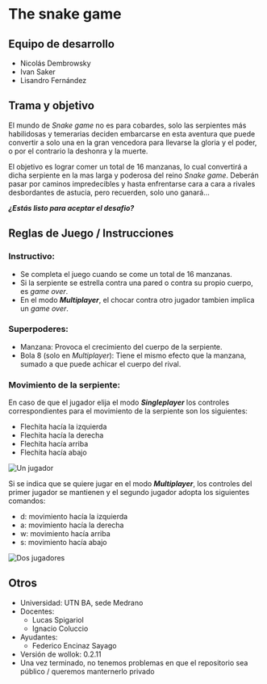 # The snake game

## Equipo de desarrollo

- Nicolás Dembrowsky
- Ivan Saker
- Lisandro Fernández

## Trama y objetivo

El mundo de _Snake game_ no es para cobardes, solo las serpientes más habilidosas y temerarias deciden embarcarse en esta aventura que puede convertir a solo una en la gran vencedora para llevarse la gloria y el poder, o por el contrario la deshonra y la muerte.

El objetivo es lograr comer un total de 16 manzanas, lo cual convertirá a dicha serpiente en la mas larga y poderosa del reino _Snake game_. Deberán pasar por caminos impredecibles y hasta enfrentarse cara a cara a rivales desbordantes de astucia, pero recuerden, solo uno ganará...

_**¿Estás listo para aceptar el desafio?**_ 

## Reglas de Juego / Instrucciones
### Instructivo:
- Se completa el juego cuando se come un total de 16 manzanas.
- Si la serpiente se estrella contra una pared o contra su propio cuerpo, es _game over_.
- En el modo _**Multiplayer**_, el chocar contra otro jugador tambien implica un  _game over_.

### Superpoderes:
- Manzana: Provoca el crecimiento del cuerpo de la serpiente.
- Bola 8 (solo en _Multiplayer_): Tiene el mismo efecto que la manzana, sumado a que puede achicar el cuerpo del rival.

### Movimiento de la serpiente:
En caso de que el jugador elija el modo _**Singleplayer**_ los controles correspondientes para el movimiento de la serpiente son los siguientes:

* Flechita hacía la izquierda
* Flechita hacía la derecha
* Flechita hacía arriba
* Flechita hacía abajo

![Un jugador](https://i.ibb.co/vX2KWCm/Captura-de-pantalla-2024-11-14-103936.png)

Si se indica que se quiere jugar en el modo _**Multiplayer**_, los controles del primer jugador se mantienen y el segundo jugador adopta los siguientes comandos:

* d: movimiento hacía la izquierda
* a: movimiento hacía la derecha
* w: movimiento hacía arriba
* s: movimiento hacía abajo

![Dos jugadores](https://i.ibb.co/VNJ9XKq/Captura-de-pantalla-2024-11-14-105057.png)

## Otros

- Universidad: UTN BA, sede Medrano
- Docentes:
    * Lucas Spigariol
    * Ignacio Coluccio
- Ayudantes:
    * Federico Encinaz Sayago
- Versión de wollok: 0.2.11
- Una vez terminado, no tenemos problemas en que el repositorio sea público / queremos manternerlo privado
